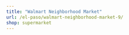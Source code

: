 ```yaml
---
title: "Walmart Neighborhood Market"
url: /el-paso/walmart-neighborhood-market-9/
shop: supermarket
---
```

